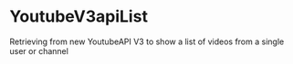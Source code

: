 # YoutubeV3apiList
Retrieving from new YoutubeAPI V3 to show a list of videos from a single user or channel
